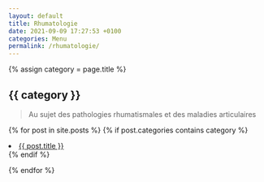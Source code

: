 ```yaml
---
layout: default
title: Rhumatologie
date: 2021-09-09 17:27:53 +0100
categories: Menu
permalink: /rhumatologie/
---
```


{% assign category = page.title %}

<h2>{{ category }}</h2>

> Au sujet des pathologies rhumatismales et des maladies articulaires

{% for post in site.posts %}
{% if post.categories contains category %}
<li> <a href="{{ post.url | relative_url }}">{{ post.title }}</a></li>
{% endif %}

{% endfor %}
